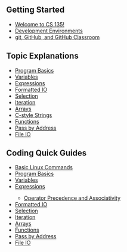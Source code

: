 <h2>Getting Started</h2>
<ul>
    <li><a href="https://erinkeith.github.io/135/beninging">Welcome to CS 135!</a></li>
    <li><a href="https://erinkeith.github.io/135/start/dev_env">Development Environments</a></li>
    <li><a href="https://erinkeith.github.io/135/start/git">git, GitHub, and GitHub Classroom</a></li>
</ul>
<h2>Topic Explanations</h2>
<ul>
    <li><a href="https://erinkeith.github.io/135/topics/program_basics">Program Basics</a></li>
    <li><a href="https://erinkeith.github.io/135/topics/variables">Variables</a></li>
    <li><a href="https://erinkeith.github.io/135/topics/expressions">Expressions</a></li>
    <li><a href="https://erinkeith.github.io/135/topics/formatted_io">Formatted IO</a></li>
    <li><a href="https://erinkeith.github.io/135/topics/selection">Selection</a></li>
    <li><a href="https://erinkeith.github.io/135/topics/iteration">Iteration</a></li>
    <li><a href="https://erinkeith.github.io/135/topics/arrays">Arrays</a></li>
    <li><a href="https://erinkeith.github.io/135/topics/strings">C-style Strings</a></li>
    <li><a href="https://erinkeith.github.io/135/topics/functions">Functions</a></li>
    <li><a href="https://erinkeith.github.io/135/topics/pass_by_address">Pass by Address</a></li>
    <li><a href="https://erinkeith.github.io/135/topics/file_io">File IO</a></li>
</ul>
<h2>Coding Quick Guides</h2>
<ul>
    <li><a href="https://erinkeith.github.io/135/quick_guides/linux_commands">Basic Linux Commands</a></li>
    <li><a href="https://erinkeith.github.io/135/quick_guides/program_basics">Program Basics</a></li>
    <li><a href="https://erinkeith.github.io/135/quick_guides/variables">Variables</a></li>
    <li><a href="https://erinkeith.github.io/135/quick_guides/expressions">Expressions</a></li>
        <ul>
            <li><a href="https://erinkeith.github.io/135/quick_guides/operators">Operator Precedence and Associativity</a></li>
        </ul>
    <li><a href="https://erinkeith.github.io/135/quick_guides/formatted_io">Formatted IO</a></li>
    <li><a href="https://erinkeith.github.io/135/quick_guides/selection">Selection</a></li>
    <li><a href="https://erinkeith.github.io/135/quick_guides/iteration">Iteration</a></li>
    <li><a href="https://erinkeith.github.io/135/quick_guides/arrays">Arrays</a></li>
    <li><a href="https://erinkeith.github.io/135/quick_guides/functions">Functions</a></li>
    <li><a href="https://erinkeith.github.io/135/quick_guides/pass_by_address">Pass by Address</a></li>
    <li><a href="https://erinkeith.github.io/135/quick_guides/file_io">File IO</a></li>
</ul>
